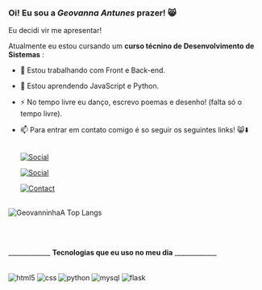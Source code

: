 ### Oi! Eu sou a **_Geovanna Antunes_** prazer! 😸


Eu decidi vir me apresentar!

Atualmente eu estou cursando um **curso técnino de Desenvolvimento de Sistemas** :
<br>
- 🔭 Estou trabalhando com Front e Back-end. 
- 🌱 Estou aprendendo JavaScript e Python.
- ⚡ No tempo livre eu danço, escrevo poemas e desenho! (falta só o tempo livre).

- 📫 Para entrar em contato comigo é so seguir os seguintes links! 😸⬇️
<br><br>

    [![Social](https://img.shields.io/badge/Instagram-E4405F?style=for-the-badge&logo=instagram&logoColor=white)](https://www.instagram.com/geovannaantunescorrea/)

    [![Social](https://img.shields.io/badge/LinkedIn-0077B5?style=for-the-badge&logo=linkedin&logoColor=white)](https://www.linkedin.com/in/geovanna-antunes-corr%C3%AAa-0497b6288/)


    [![Contact](https://img.shields.io/badge/Gmail-D14836?style=for-the-badge&logo=gmail&logoColor=white)](https://mail.google.com/mail/u/0/#inbox?compose=CllgCJqVNzvsLGWcGrCVWkLPdCRWJMzkbhbtBJhSJHsRnMbrbdVmpTTQfqmjjrfRpkGwqjjNlBq)
<br><br>

![GeovanninhaA Top Langs](https://github-readme-stats.vercel.app/api/top-langs/?username=geovanninhaA&hide_progress=true)

<br>
<br>

_____________ **Tecnologias que eu uso no meu dia** _____________ 

<div style="display: inline-block"><br/>
    <img align="center" alt=html5 src="https://img.shields.io/badge/HTML5-E34F26?style=for-the-badge&logo=html5&logoColor=white">
    <img align="center" alt=css src="https://img.shields.io/badge/CSS-239120?&style=for-the-badge&logo=css3&logoColor=white">
    <img align="center" alt=python src="https://img.shields.io/badge/Python-3776AB?style=for-the-badge&logo=python&logoColor=white">
    <img align="center" alt=mysql src="https://img.shields.io/badge/MySQL-00000F?style=for-the-badge&logo=mysql&logoColor=white">
    <img align="center" alt=flask src="https://img.shields.io/badge/Flask-000000?style=for-the-badge&logo=flask&logoColor=white">

